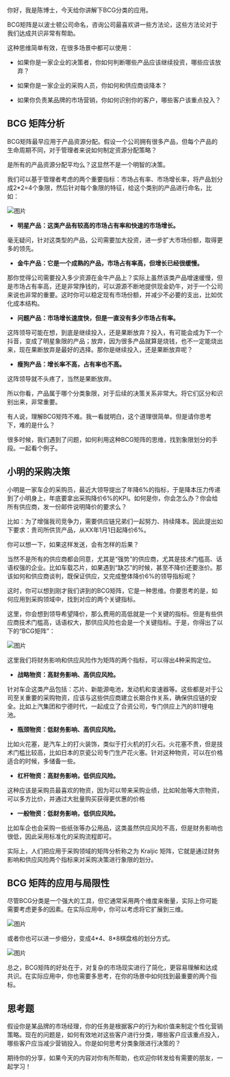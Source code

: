 你好，我是陈博士，今天给你讲解下BCG分类的应用。

BCG矩阵是以波士顿公司命名，咨询公司最喜欢讲一些方法论，这些方法论对于我们达成共识非常有帮助。

这种思维简单有效，在很多场景中都可以使用：

- 如果你是一家企业的决策者，你如何判断哪些产品应该继续投资，哪些应该放弃？

- 如果你是一家企业的采购人员，你如何和供应商谈降本？

- 如果你负责某品牌的市场营销，你如何识别你的客户，哪些客户该重点投入？


## BCG 矩阵分析

BCG矩阵最早应用于产品资源分配。假设一个公司拥有很多产品，但每个产品的生命周期不同，对于管理者来说如何制定资源分配策略？

是所有的产品资源分配平均么？这显然不是一个明智的决策。

我们可以基于管理者考虑的两个重要指标：市场占有率、市场增长率，将产品划分成2\*2=4个象限，然后针对每个象限的特征，给这个类别的产品进行命名，比如：

![图片](https://static001.geekbang.org/resource/image/30/b8/30c933942a8d5cd2e565469a95772fb8.jpg?wh=1153x744)

- **明星产品：这类产品有较高的市场占有率和快速的市场增长。**

毫无疑问，针对这类型的产品，公司需要加大投资，进一步扩大市场份额，取得更多的领先。

- **金牛产品：它是一个成熟的产品，市场占有率高，但增长已经很缓慢。**

那你觉得公司需要投入多少资源在金牛产品上？实际上虽然该类产品增速缓慢，但是市场占有率高，还是非常挣钱的，可以源源不断地提供现金奶牛，对于一个公司来说也非常的重要。这时你可以稳定现有市场份额，并减少不必要的支出，比如优化成本结构。

- **问题产品：市场增长速度快，但是一直没有多少市场占有率。**

这阵领导可能在想，到底是继续投入，还是果断放弃？投入，有可能会成为下一个抖音，变成了明星象限的产品；放弃，因为很多产品就算是烧钱，也不一定能烧出来，现在果断放弃是最好的选择。那你是继续投入，还是果断放弃呢？

- **瘦狗产品：增长率不高，占有率也不高。**

这阵领导就不头疼了，当然是果断放弃。

所以你看，产品属于哪个分类象限，对于后续的决策关系非常大。将它们区分和识别出来，非常重要。

有人说，理解BCG矩阵不难。我一看就明白，这个道理很简单。但是请你思考下，难的是什么？

很多时候，我们遇到了问题，如何利用这种BCG矩阵的思维，找到象限划分的手段。一起看个例子。

## 小明的采购决策

小明是一家车企的采购员，最近大领导提出了年降6%的指标，于是降本压力传递到了小明身上，年底要拿出采购降价6%的KPI。如何是你，你会怎么办？你会给所有供应商，发一份邮件说明降价的要求么？

比如：为了增强我司竞争力，需要供应链兄弟们一起努力、持续降本。因此提出如下要求：贵司所供货产品，从XX年1月1日起降价6%。

你可以想一下，如果这样发送，会有怎样的后果？

当然不是所有的供应商都会同意，尤其是“强势”的供应商，尤其是技术门槛高、话语权强的企业。比如车载芯片，如果遇到“缺芯”的时候，甚至不降价还要涨价。那该如何和供应商谈判，既保证供应，又完成整体降价6%的领导指标呢？

这时，你可以想到刚才我们讲到的BCG矩阵，它是一种思维。你要思考的是，如何应用到采购领域中，找到对应的两个关键指标。

这里，你会想到领导希望降价，那么费用的高低就是一个关键的指标。但是有些供应商技术门槛高，话语权大，那供应风险也会是一个关键指标。于是，你得出了以下的“BCG矩阵”：

![图片](https://static001.geekbang.org/resource/image/bd/76/bd071387e484fc8a40a15274c75cd776.jpg?wh=1090x617)

这里我们将财务影响和供应风险作为矩阵的两个指标，可以得出4种采购定位。

- **战略物资：高财务影响、高供应风险。**

针对车企这类产品包括：芯片、新能源电池，发动机和变速器等。这些都是对于公司至关重要的采购物资，应该与这些供应商建立长期合作关系，确保供应链的安全。比如上汽集团和宁德时代，一起成立了合资公司，专门供应上汽的811锂电池。

- **瓶颈物资：低财务影响、高供应风险。**

比如火花塞，是汽车上的打火装饰，类似于打火机的打火石。火花塞不贵，但是技术门槛比较高，比如日本的京瓷公司专门生产花火塞。针对这种物资，可以在价格适合的时候，多储备一些。

- **杠杆物资：高财务影响，低供应风险。**

这种应该是采购员最喜欢的物资，因为可以带来采购业绩，比如轮胎等大宗物资，可以多方比价，并通过大批量购买获得更优惠的价格

- **一般物资：低财务影响，低供应风险。**

比如车企也会采购一些纸张等办公用品，这类虽然供应风险不高，但是财务影响也很低，因此采用标准化的采购流程即可。

实际上，人们把应用于采购领域的矩阵分析称之为 Kraljic 矩阵，它就是通过财务影响和供应风险两个指标来对采购决策进行象限的划分。

## BCG 矩阵的应用与局限性

尽管BCG分类是一个强大的工具，但它通常采用两个维度来衡量，实际上你可能需要考虑更多的因素。在实际应用中，你可以考虑将它扩展到三维。

![图片](https://static001.geekbang.org/resource/image/0e/64/0ee985874f676c2fd627be18b2a3a564.jpg?wh=555x391)

或者你也可以进一步细分，变成4\*4、8\*8棋盘格的划分方式。

![图片](https://static001.geekbang.org/resource/image/40/fb/40058eda8bc00c3b07fc39abea1bcbfb.jpg?wh=1221x740)

总之，BCG矩阵的好处在于，对复杂的市场现实进行了简化，更容易理解和达成共识。在实际应用中，你也需要多思考，在你的场景中如何找到最重要的两个指标。

## 思考题

假设你是某品牌的市场经理，你的任务是根据客户的行为和价值来制定个性化营销策略。现在的问题是，如何有效地对这些客户进行分类，哪些客户应该重点投入，哪些客户应当减少营销投入。你是如何思考分类象限进行决策的？

期待你的分享，如果今天的内容对你有所帮助，也欢迎你转发给有需要的朋友，一起学习！